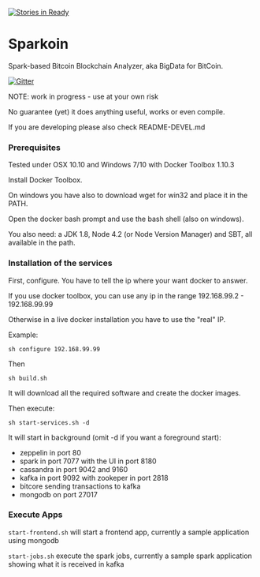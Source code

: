 [![Stories in Ready](https://badge.waffle.io/sciabarra/Sparkoin.png?label=ready&title=Ready)](https://waffle.io/sciabarra/Sparkoin)
#  Sparkoin

Spark-based Bitcoin Blockchain Analyzer, aka BigData for BitCoin.

[![Gitter](https://badges.gitter.im/sciabarra/Sparkoin.svg)](https://gitter.im/sciabarra/Sparkoin?utm_source=badge&utm_medium=badge&utm_campaign=pr-badge)

NOTE: work in progress - use at your own risk

No guarantee (yet) it does anything useful, works or even compile.

If you are developing please also check  README-DEVEL.md

### Prerequisites

Tested under OSX 10.10 and Windows 7/10 with Docker Toolbox 1.10.3

Install Docker Toolbox.

On windows you have also to download wget for win32 and place it in the PATH.

Open the docker bash prompt and use the bash shell (also on windows).

You also need: a JDK 1.8, Node 4.2 (or Node Version Manager)  and SBT, all available in the path.

### Installation of the services

First, configure. You have to tell the ip where your want docker to answer. 

If you use docker toolbox, you can use any ip in the range 192.168.99.2 - 192.168.99.99

Otherwise in a live docker installation you have to use the "real" IP.

Example:

```
sh configure 192.168.99.99
```

Then

```
sh build.sh
```

It will download all the required software and create the docker images.

Then execute:

```
sh start-services.sh -d
```

It will start in background (omit -d if you want a foreground start):

- zeppelin in port 80
- spark in port 7077 with the UI in port 8180
- cassandra in port 9042 and 9160 
- kafka in port 9092 with zookeper in port 2818
- bitcore sending transactions to kafka
- mongodb on port 27017

### Execute Apps

`start-frontend.sh` will start a frontend app, currently a sample application using mongodb

`start-jobs.sh` execute the spark jobs, currently a sample spark application showing what it is received in kafka

